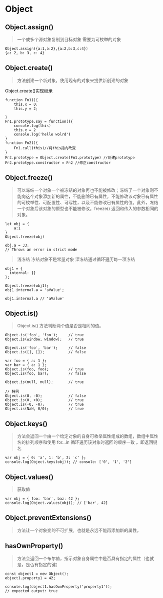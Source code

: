# Object
## Object.assign()
> 一个或多个源对象复制到目标对象  需要为可枚举的对象
```
Object.assign({a:1,b:2},{a:2,b:3,c:4})
{a: 2, b: 3, c: 4}
```

## Object.create()
>方法创建一个新对象，使用现有的对象来提供新创建的对象

Object.create()实现继承

```
function Fn1(){
    this.x = 0;
    this.y = 2;
    
}
Fn1.prototype.say = function(){
    console.log(this)
    this.x = 2
    console.log('hello wolrd')
}
function Fn2(){
    Fn1.call(this)//将this指向改变
}
Fn2.prototype = Object.create(Fn1.prototype) //创建prototype
Fn2.prototype.constructor = Fn2 //修正constructor
```
## Object.freeze()
> 可以冻结一个对象一个被冻结的对象再也不能被修改；冻结了一个对象则不能向这个对象添加新的属性，不能删除已有属性，不能修改该对象已有属性的可枚举性、可配置性、可写性，以及不能修改已有属性的值。此外，冻结一个对象后该对象的原型也不能被修改。freeze() 返回和传入的参数相同的对象。

```
let obj = {
    a:1
}
Object.freeze(obj)

obj.a = 33;
// Throws an error in strict mode
```
>浅冻结 冻结对象不是常量对象 深冻结通过循环遍历每一项冻结

```
obj1 = {
  internal: {}
};

Object.freeze(obj1);
obj1.internal.a = 'aValue';

obj1.internal.a // 'aValue'
```
## Object.is()
> Object.is() 方法判断两个值是否是相同的值。

```
Object.is('foo', 'foo');     // true
Object.is(window, window);   // true

Object.is('foo', 'bar');     // false
Object.is([], []);           // false

var foo = { a: 1 };
var bar = { a: 1 };
Object.is(foo, foo);         // true
Object.is(foo, bar);         // false

Object.is(null, null);       // true

// 特例
Object.is(0, -0);            // false
Object.is(0, +0);            // true
Object.is(-0, -0);           // true
Object.is(NaN, 0/0);         // true
```
## Object.keys() 
>方法会返回一个由一个给定对象的自身可枚举属性组成的数组，数组中属性名的排列顺序和使用 for...in 循环遍历该对象时返回的顺序一致 。即返回键名

```
var obj = { 0: 'a', 1: 'b', 2: 'c' };
console.log(Object.keys(obj)); // console: ['0', '1', '2']
```
## Object.values()
> 获取值

```
var obj = { foo: 'bar', baz: 42 };
console.log(Object.values(obj)); // ['bar', 42]
```
## Object.preventExtensions()
>方法让一个对象变的不可扩展，也就是永远不能再添加新的属性。

## hasOwnProperty() 
>方法会返回一个布尔值，指示对象自身属性中是否具有指定的属性（也就是，是否有指定的键）

```
const object1 = new Object();
object1.property1 = 42;

console.log(object1.hasOwnProperty('property1'));
// expected output: true
```
